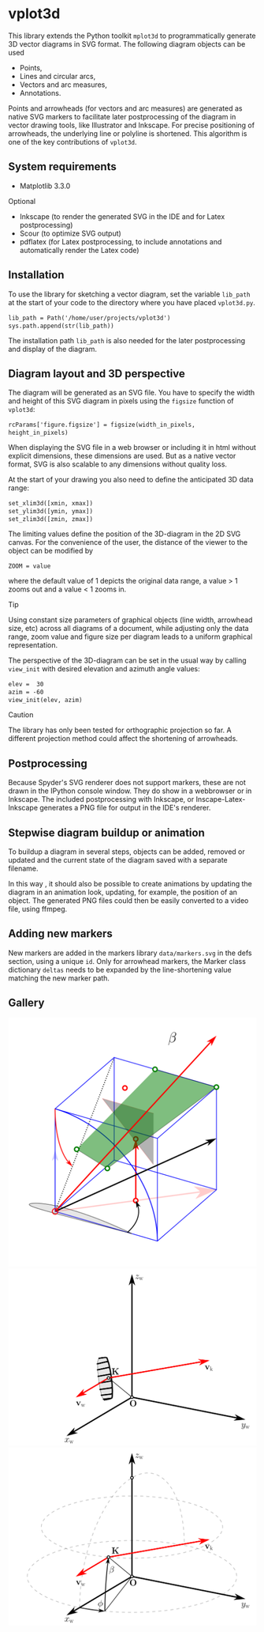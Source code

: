 # vplot3d

This library extends the Python toolkit `mplot3d` to programmatically generate 3D vector diagrams in SVG format. The following diagram objects can be used

- Points,
- Lines and circular arcs,
- Vectors and arc measures,
- Annotations.

Points and arrowheads (for vectors and arc measures) are generated as native SVG markers to facilitate later postprocessing of the diagram in vector drawing tools, like Illustrator and Inkscape. For precise positioning of arrowheads, the underlying line or polyline is shortened. This algorithm is one of the key contributions of `vplot3d`.

## System requirements

- Matplotlib 3.3.0

Optional

- Inkscape (to render the generated SVG in the IDE and for Latex postprocessing)
- Scour (to optimize SVG output)
- pdflatex (for Latex postprocessing, to include annotations and automatically render the Latex code)

## Installation

To use the library for sketching a vector diagram, set the variable `lib_path` at the start of your code to the directory where you have placed `vplot3d.py`.

    lib_path = Path('/home/user/projects/vplot3d')
    sys.path.append(str(lib_path))

The installation path `lib_path` is also needed for the later postprocessing and display of the diagram.

## Diagram layout and 3D perspective

The diagram will be generated as an SVG file. You have to specify the width and height of this SVG diagram in pixels using the `figsize` function of `vplot3d`:

    rcParams['figure.figsize'] = figsize(width_in_pixels, height_in_pixels)

When displaying the SVG file in a web browser or including it in html without explicit dimensions, these dimensions are used. But as a native vector format, SVG is also scalable to any dimensions without quality loss.

At the start of your drawing you also need to define the anticipated 3D data range:

    set_xlim3d([xmin, xmax])
    set_ylim3d([ymin, ymax])
    set_zlim3d([zmin, zmax])

The limiting values define the position of the 3D-diagram in the 2D SVG canvas. For the convenience of the user, the distance of the viewer to the object can be modified by

    ZOOM = value

where the default value of 1 depicts the original data range, a value > 1 zooms out and a value < 1 zooms in.

> [!TIP]
> Using constant size parameters of graphical objects (line width, arrowhead size, etc) across all diagrams of a document, while adjusting only the data range, zoom value and figure size per diagram leads to a uniform graphical representation.

The perspective of the 3D-diagram can be set in the usual way by calling `view_init` with desired elevation and azimuth angle values:

    elev =  30
    azim = -60
    view_init(elev, azim)

> [!CAUTION]
> The library has only been tested for orthographic projection so far. A different projection method could affect the shortening of arrowheads.

## Postprocessing

Because Spyder's SVG renderer does not support markers, these are not drawn in the IPython console window. They do show in a webbrowser or in Inkscape. The included postprocessing with Inkscape, or Inscape-Latex-Inkscape generates a PNG file for output in the IDE's renderer.

## Stepwise diagram buildup or animation

To buildup a diagram in several steps, objects can be added, removed or updated and the current state of the diagram saved with a separate filename.

In this way , it should also be possible to create animations by updating the diagram in an animation look, updating, for example, the position of an object. The generated PNG files could then be easily converted to a video file, using ffmpeg.

## Adding new markers

New markers are added in the markers library `data/markers.svg` in the defs section, using a unique `id`. Only for arrowhead markers, the Marker class dictionary `deltas` needs to be expanded by the line-shortening value matching the new marker path.

## Gallery

![](examples/test.svg)
![](examples/kite_kinematics_3d.svg)
![](examples/kite_kinematics_3d_a.svg)